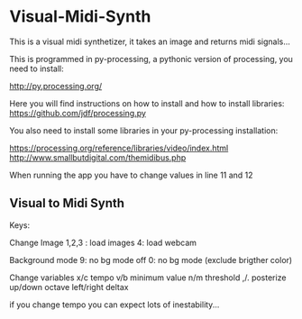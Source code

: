Visual-Midi-Synth
=================

This is a visual midi synthetizer, it takes an image and returns midi signals... 

This is programmed in py-processing, a pythonic version of processing, you need to install: 

http://py.processing.org/

Here you will find instructions on how to install and how to install libraries:
https://github.com/jdf/processing.py

You also need to install some libraries in your py-processing installation:

https://processing.org/reference/libraries/video/index.html
http://www.smallbutdigital.com/themidibus.php


When running the app you have to change values in line 11 and 12


Visual to Midi Synth
------------------
Keys:

Change Image
1,2,3 : load images
4:		load webcam

Background mode
9: no bg mode off
0: no bg mode (exclude brigther color)

Change variables
x/c 		tempo
v/b 		minimum value
n/m 		threshold
,/. 		posterize
up/down 	octave
left/right 	deltax

if you change tempo you can expect lots of inestability...